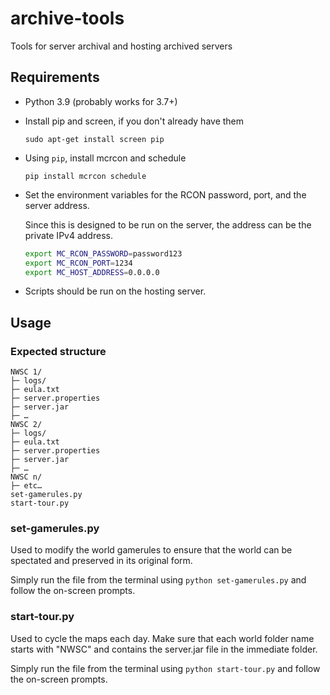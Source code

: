 # archive-tools
Tools for server archival and hosting archived servers

## Requirements

* Python 3.9 (probably works for 3.7+)
* Install pip and screen, if you don't already have them
  ```
  sudo apt-get install screen pip
  ```
* Using `pip`, install mcrcon and schedule
  ```
  pip install mcrcon schedule
  ```
* Set the environment variables for the RCON password, port, and the server address.
  
  Since this is designed to be run on the server, the address can be the private IPv4 address.
  ```bash
  export MC_RCON_PASSWORD=password123
  export MC_RCON_PORT=1234
  export MC_HOST_ADDRESS=0.0.0.0
  ```
* Scripts should be run on the hosting server.

## Usage

### Expected structure

```
NWSC 1/
├─ logs/
├─ eula.txt
├─ server.properties
├─ server.jar
├─ …
NWSC 2/
├─ logs/
├─ eula.txt
├─ server.properties
├─ server.jar
├─ …
NWSC n/
├─ etc…
set-gamerules.py
start-tour.py
```

### set-gamerules.py

Used to modify the world gamerules to ensure that the world can be spectated and preserved in its original form.

Simply run the file from the terminal using `python set-gamerules.py` and follow the on-screen prompts.


### start-tour.py

Used to cycle the maps each day. Make sure that each world folder name starts with "NWSC" and contains the server.jar
file in the immediate folder.

Simply run the file from the terminal using `python start-tour.py` and follow the on-screen prompts.
